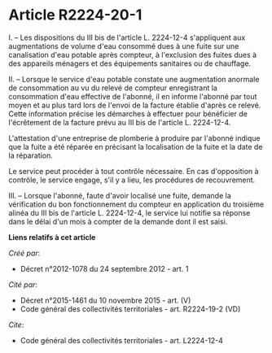 # Article R2224-20-1

I. – Les dispositions du III bis de l'article L. 2224-12-4 s'appliquent aux augmentations de volume d'eau consommé dues à une
fuite sur une canalisation d'eau potable après compteur, à l'exclusion des fuites dues à des appareils ménagers et des
équipements sanitaires ou de chauffage.

II. – Lorsque le service d'eau potable constate une augmentation anormale de consommation au vu du relevé de compteur
enregistrant la consommation d'eau effective de l'abonné, il en informe l'abonné par tout moyen et au plus tard lors de
l'envoi de la facture établie d'après ce relevé. Cette information précise les démarches à effectuer pour bénéficier de
l'écrêtement de la facture prévu au III bis de l'article L. 2224-12-4.

L'attestation d'une entreprise de plomberie à produire par l'abonné indique que la fuite a été réparée en précisant la
localisation de la fuite et la date de la réparation.

Le service peut procéder à tout contrôle nécessaire. En cas d'opposition à contrôle, le service engage, s'il y a lieu, les
procédures de recouvrement.

III. – Lorsque l'abonné, faute d'avoir localisé une fuite, demande la vérification du bon fonctionnement du compteur en
application du troisième alinéa du III bis de l'article L. 2224-12-4, le service lui notifie sa réponse dans le délai d'un
mois à compter de la demande dont il est saisi.

**Liens relatifs à cet article**

_Créé par_:

  - Décret n°2012-1078 du 24 septembre 2012 - art. 1

_Cité par_:

  - Décret n°2015-1461 du 10 novembre 2015 - art. (V)
  - Code général des collectivités territoriales - art. R2224-19-2 (VD)

_Cite_:

  - Code général des collectivités territoriales - art. L2224-12-4

